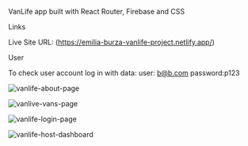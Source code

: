 VanLife app built with React Router, Firebase and CSS

Links

Live Site URL: (https://emilia-burza-vanlife-project.netlify.app/)

User

To check user account log in with data:
user: b@b.com password:p123




![vanlife-about-page](https://github.com/user-attachments/assets/27380ba1-4f9e-46d3-8f9a-0cfd2223a19c)

![vanlive-vans-page](https://github.com/user-attachments/assets/6c9a8261-73bd-46d8-b6e7-13e2e8da99a0)

![vanlife-login-page](https://github.com/user-attachments/assets/c9560f76-9629-4a5e-b669-c588bc25d742)

![vanlife-host-dashboard](https://github.com/user-attachments/assets/75a9f1c0-9bd0-4a4d-8ab2-7fe030e30cbe)
